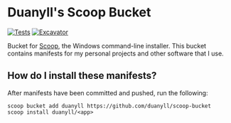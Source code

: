 # Duanyll's Scoop Bucket

[![Tests](https://github.com/duanyll/scoop-bucket/actions/workflows/ci.yml/badge.svg)](https://github.com/duanyll/scoop-bucket/actions/workflows/ci.yml) [![Excavator](https://github.com/duanyll/scoop-bucket/actions/workflows/excavator.yml/badge.svg)](https://github.com/duanyll/scoop-bucket/actions/workflows/excavator.yml)

Bucket for [Scoop](https://scoop.sh), the Windows command-line installer. This bucket contains manifests for my personal projects and other software that I use.

## How do I install these manifests?

After manifests have been committed and pushed, run the following:

```pwsh
scoop bucket add duanyll https://github.com/duanyll/scoop-bucket
scoop install duanyll/<app>
```
